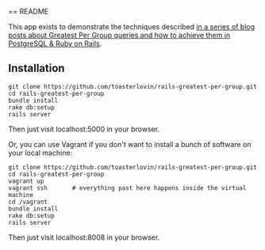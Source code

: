 == README

This app exists to demonstrate the techniques described [in  a series
of blog posts about Greatest Per Group queries and how to achieve them
in PostgreSQL & Ruby on Rails](http://www.toasterlovin.com/greatest-per-group-postgresql-distinct-on/).

## Installation

```
git clone https://github.com/toasterlovin/rails-greatest-per-group.git
cd rails-greatest-per-group
bundle install
rake db:setup
rails server
```

Then just visit localhost:5000 in your browser.

Or, you can use Vagrant if you don't want to install a bunch of software on your local machine:

```
git clone https://github.com/toasterlovin/rails-greatest-per-group.git
cd rails-greatest-per-group
vagrant up
vagrant ssh       # everything past here happens inside the virtual machine
cd /vagrant
bundle install
rake db:setup
rails server
```

Then just visit localhost:8008 in your browser.
